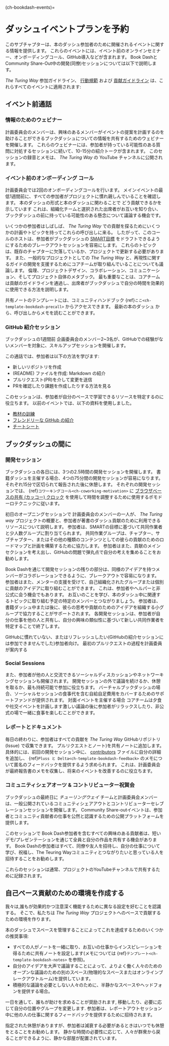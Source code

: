 (ch-bookdash-events)=
# ダッシュイベントプランを予約

このサブチャプターは、本のダッシュ参加者のために開催されるイベントに関する情報を提供します。 これらのイベントには、イベント前のオンラインセミナー、オンボーディングコール、GitHub導入などが含まれます。 Book DashとCommunity Share-Out中の開発(同僚)セッションについては以下で説明します。

_The Turing Way_ 参加ガイドライン、 [行動規範](https://the-turing-way.netlify.app/community-handbook/coc.html) および [貢献ガイドライン](https://github.com/alan-turing-institute/the-turing-way/blob/main/CONTRIBUTING.md) は、これらすべてのイベントに適用されます:

## イベント前通話

### 情報のためのウェビナー

計画委員会のメンバーは、興味のあるメンバーがイベントの提案を計画するのを助けることができるブックダッシュについての情報を共有するためのウェビナーを開催します。 これらのウェビナーには、参加者が持っている可能性のある質問に対処するセッションに続いて、10-15分の紹介トークが含まれます。 このセッションの録音とメモは、 _The Turing Way_ の YouTube チャンネルに公開されます。

### イベント前のオンボーディング コール

計画委員会では2回のオンボーディングコールを行います。 メインイベントの最低1週間前に、すべての参加者がプロジェクトに慣れ親しんでいることを確認します。 本のダッシュの形式と本のダッシュに関わることで どう貢献できるかを示しています これは、組織化チームと選択された出席者がお互いを知り合い、ブックダッシュの前に持っている可能性のある懸念について議論する機会です。

いくつかの参加者はしばしば、 _The Turing Way_ での貢献を探るためにいくつかの計画やトピックを持ってこれらの呼び出しに来る。 したがって、このコールのホストは、参加者がブックダッシュの [SMART目標](https://www.atlassian.com/blog/productivity/how-to-write-smart-goals) をドラフトできるようにするためのブレークアウトセッションを容易にします。 これらのトピックは、既存のチャプターに欠落しているか、プロジェクトで更新する必要があります。 また、一般的なプロジェクトとしての _The Turing Way_ と、再現性に関するガイドの開発を支援するためにコアチームが取り組んでいることについても議論します。 倫理、プロジェクトデザイン、コラボレーション、コミュニケーション、そしてプロジェクト自体のメタブック。 最も重要なことは、コアチームは貢献のガイドラインを通過し、出席者がブックダッシュで自分の時間を効果的に使用できる方法を説明します。

共有ノートのテンプレートには、コミュニティハンドブック {ref}`ここ<ch-template-bookdash-precall>` からアクセスできます。 最新の本のダッシュ [](https://hackmd.io/@turingway) から、呼び出しからメモを読むことができます。

### GitHub 紹介セッション

ブックダッシュの1週間前 企画委員会のメンバー2~3名が、GitHubでの経験がないメンバーを対象に、スキルアップセッションを開催します。

この通話では、参加者は以下の方法を学びます:
- 新しいリポジトリを作成
- (README) ファイルを作成: Markdown の紹介
- プルリクエスト(PR)を介して変更を送信
- PRを確認したり課題を作成したりする方法を見る

このセッションは、参加者が自分のペースで学習できるリソースを特定するのに役立ちます。 以前のイベントでは、以下の資料を使用しました。
- [教材の訓練](https://malvikasharan.github.io/developing_collaborative_document)
- [フレンドリーな GitHub の紹介](https://docs.google.com/presentation/d/e/2PACX-1vR-Qu4kYulSMGnnAHH9-OonNiLkaJrsolEecEkt0VD5_3PmKWePmiSQwxK3QHoq5gNsL-MJKowmgsAx/pub?start=false&loop=false&delayms=3000)
- [チートシート](https://guides.github.com/pdfs/markdown-cheatsheet-online.pdf)

## ブックダッシュの間に

### 開発セッション

ブックダッシュの各日には、3つの2.5時間の開発セッションを開催します。 書籍ダッシュを主催する場合、4つの75分間の開発セッションが容易になります。 それぞれ15分で区切られて報告された後に休憩します。 それぞれの開発セッションでは、 {ref}`コワーキングコール<ch-coworking-motivation>` に [ブラウザベースの共有 (カッコー) クロック](https://cuckoo.team/tw-bookdash) を使用して時間を調整するために使用するポモドーロテクニックに従います。

初日のオープニングセッションで 計画委員会のメンバーの一人が、 _The Turing way_ プロジェクトの概要と、参加者が著書のダッシュ貢献のために利用できるリソースについて説明します。 参加者は、SMARTの目標に基づいて共同作業者と少人数グループに割り当てられます。 共同作業グループは、チャプター、サブチャプター、またはその他の種類のコンテンツとしての彼らの貢献のためのロードマップと計画を構築するために協力します。 参加者はまた、貢献のメインセクションを考え出し、GitHubの問題で弾丸点で自分の考えを集めることをお勧めします。

Book Dashを通じて開発セッションの残りの部分は、同様のアイデアを持つメンバーがコラボレーションできるように、ブレークアウトで容易になります。 参加者はまた、メンターの支援を受けて、自己組織化されたグループまたは個別に貢献のアイデアに取り組むことができます。 これは、参加者やヘルパーと非公式に会う機会でもあります。 お互いのことを学び、本のダッシュ中に関連するトピックに取り組む予定の特定のメンバーとつながりましょう。 参加者は、書籍ダッシュ中または後に、彼らの思考や貢献のためのアイデアを組織する小グループで協力することがサポートされます。 各開発セッションは、参加者が自分の仕事を他の人と共有し、自分の興味の類似性に基づいて新しい共同作業者を特定することで終了します。

GitHubに慣れていない、またはリフレッシュしたい(GitHubの紹介セッションには参加できませんでした)参加者向け。 最初のプルリクエストの過程を計画委員が案内する

### Social Sessions

また、参加者が他の人と交流できるソーシャルディスカッションやネットワーキングセッションも開催されます。 開発セッションの外で議論を続けるか、休憩を取るか、最も持続可能で参加に役立ちます。 バーチャルブックダッシュの場合、ソーシャルセッションの食事代を含む自給自足費用をカバーするためのサポートファンドが提供されます。 対面イベントを主催する場合 コアチームは夕食や社交イベントを計画します激しい議論の後に参加者がリラックスしたり、非公式の場で一緒に食事を楽しむことができます。

### レポートとドキュメント

毎日の終わりに、参加者はすべての貢献を _The Turing Way_ GitHubリポジトリ(Issue) で収集できます。 プルリクエストとノート)を共有ノートに追加します。 具体的には、前回の開発セッション中に、 [contributors](https://github.com/alan-turing-institute/the-turing-way/tree/book-dash-chapter/contributors.md) ファイルに自分の詳細を追加し、 {ref}`Pluss と Delta<ch-template-bookdash-feedback>` のメモについて匿名のフィードバックを提供するよう求められます。 これは、計画委員会が最終報告書のメモを収集し、将来のイベントを改善するのに役立ちます。

### コミュニティシェアオーツ & コントリビューター祝賀会

ブックダッシュの最終日に _チューリングウェイ_ チームと計画委員会メンバーは、一般公開されているコミュニティシェアアウトとコントリビューターセレブレーションセッションを開催します。 Community Share-outイベントは、参加者とコミュニティ貢献者の仕事を公然と認識するための公開プラットフォームを提供します。

このセッションで Book Dash参加者を含むすべての興味のある貢献者は、短いデモ/プレゼンテーションを通じて全員と自分の作品を共有する機会があります。 Book Dashの参加者はすべて、同僚や友人を招待し、自分の仕事について学び、祝福し、The Teuring Wayコミュニティとつながりたいと思っている人を招待することをお勧めします。

これらのセッションは通常、プロジェクトのYouTubeチャンネルで共有するために記録されます。

## 自己ペース貢献のための環境を作成する

我々は,誰もが効果的かつ注意深く機能するために異なる設定を好むことを認識する。 そこで、私たちは _The Turing Way_ プロジェクトへのペースで貢献するための環境を作ります。

本のダッシュでスペースを管理することによってこれを達成するためのいくつかの推奨事項:
- すべての人がノートを一緒に取り、お互いの仕事からインスピレーションを得るために共有ノートを設定します(メモについては {ref}`テンプレート<ch-template-bookdash-notes>` を参照)。
- 自分のアイデアを大声で議論することによって、よりよく働く人々のためのオープンな議論のための別のスペース(物理的なスペースまたはオンラインブレークアウトルーム)を提供しています。
- 積極的な議論を必要としない人々のために、半静かなスペースやヘッドフォンを提供する場合。

一日を通して、誰もが助けを求めることが奨励されます, 移動したり、必要に応じて自分の位置やグループを変更します. 参加者は、レポートアウトセッション中に他の人の仕事に関するフィードバックを提供するために招待されます。

指定された休憩がありますが、参加者は減衰する必要があるときはいつでも休憩をとることをお勧めします。 静かな時間の必要性に応じて、人々が群衆から戻ることができるように、静かな部屋が配置されています。
